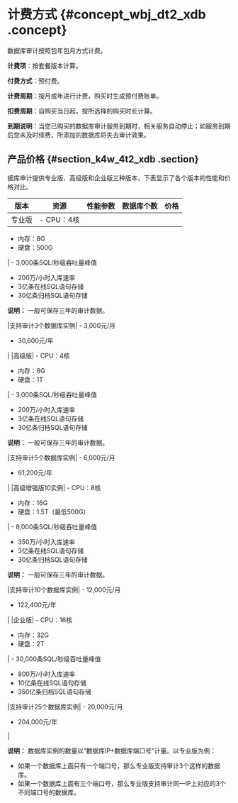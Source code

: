 # 计费方式 {#concept_wbj_dt2_xdb .concept}

数据库审计按照包年包月方式计费。

**计费项**：按套餐版本计算。

**付费方式**：预付费。

**计费周期**：按月或年进行计费，购买时生成预付费账单。

**扣费周期**：自购买当日起，按所选择的购买时长计算。

**到期说明**：当您已购买的数据库审计服务到期时，相关服务自动停止；如服务到期后您未及时续费，所添加的数据库将失去审计效果。

## 产品价格 {#section_k4w_4t2_xdb .section}

据库审计提供专业版、高级版和企业版三种版本，下表显示了各个版本的性能和价格对比。

|版本|资源|性能参数|数据库个数|价格|
|--|--|----|-----|--|
|专业版| -   CPU：4核
-   内存：8G
-   硬盘：500G

 | -   3,000条SQL/秒级吞吐量峰值
-   200万/小时入库速率
-   3亿条在线SQL语句存储
-   30亿条归档SQL语句存储

 **说明：** 一般可保存三年的审计数据。

 |支持审计3个数据库实例| -   3,000元/月
-   30,600元/年

 |
|高级版| -   CPU：4核
-   内存：8G
-   硬盘：1T

 | -   3,000条SQL/秒级吞吐量峰值
-   200万/小时入库速率
-   3亿条在线SQL语句存储
-   30亿条归档SQL语句存储

 **说明：** 一般可保存三年的审计数据。

 |支持审计5个数据库实例| -   6,000元/月
-   61,200元/年

 |
|高级增强版10实例| -   CPU：8核
-   内存：16G
-   硬盘：1.5T（最低500G）

 | -   8,000条SQL/秒级吞吐量峰值
-   350万/小时入库速率
-   3亿条在线SQL语句存储
-   30亿条归档SQL语句存储

 **说明：** 一般可保存三年的审计数据。

 |支持审计10个数据库实例| -   12,000元/月
-   122,400元/年

 |
|企业版| -   CPU：16核
-   内存：32G
-   硬盘：2T

 | -   30,000条SQL/秒级吞吐量峰值
-   800万/小时入库速率
-   10亿条在线SQL语句存储
-   350亿条归档SQL语句存储

 |支持审计25个数据库实例| -   20,000元/月
-   204,000元/年

 |

**说明：** 数据库实例的数量以“数据库IP+数据库端口号”计量。以专业版为例：

-   如果一个数据库上面只有一个端口号，那么专业版支持审计3个这样的数据库。
-   如果一个数据库上面有三个端口号，那么专业版支持审计同一IP上对应的3个不同端口号的数据库。

